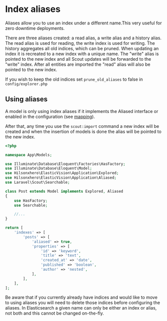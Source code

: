 # Index aliases

Aliases allow you to use an index under a different name.This very useful for zero downtime deployments.

There are three aliases created: a read alias, a write alias and a history alias.
The read alias is used for reading, the write index is used for writing.
The history aggregates all old indices, which can be pruned.
When updating an index it is recreated to a new index with a unique name.
The "write" alias is pointed to the new index and all Scout updates will be forwarded to the "write" index.
After all entities are imported the "read" alias will also be pointed to the new index.

If you wish to keep the old indices set `prune_old_aliases` to false in `config/explorer.php`

## Using aliases

A model is only using index aliases if it implements the Aliased interface or enabled in the configuration (see [mapping](mapping.md)).

After that, any time you use the `scout:import` command a new index will be created and when the insertion of models is done the alias will be pointed to the new index.

```php
<?php

namespace App\Models;

use Illuminate\Database\Eloquent\Factories\HasFactory;
use Illuminate\Database\Eloquent\Model;
use Hilsonxhero\ElasticVision\Application\Explored;
use Hilsonxhero\ElasticVision\Application\Aliased;
use Laravel\Scout\Searchable;

class Post extends Model implements Explored, Aliased
{
    use HasFactory;
    use Searchable;

    //...
}
```

```php
return [
    'indexes' => [
        'posts' => [
            'aliased' => true,
            'properties' => [
                'id' => 'keyword',
                'title' => 'text',
                'created_at' => 'date',
                'published' => 'boolean',
                'author' => 'nested',
            ],
        ],
    ],
];
```

Be aware that if you currently already have indices and would like to move to using aliases you will need to delete those indices before configuring the aliases.
In Elasticsearch a given name can only be either an index or alias, not both and this cannot be changed on-the-fly.
